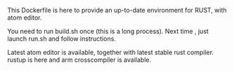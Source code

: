 This Dockerfile is here to provide an up-to-date environment for RUST, 
with atom editor.

You need to run build.sh once (this is a long process).
Next time , just launch run.sh and follow instructions.

Latest atom editor is available, together with latest stable rust compiler.
rustup is here and arm crosscompiler is available.
